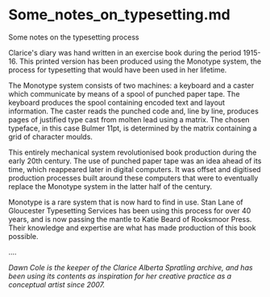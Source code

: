 # Some_notes_on_typesetting.md

Some notes on the typesetting process

Clarice's diary was hand written in an exercise book during the period 1915-16.  This printed version has been produced using the Monotype system, the process for typesetting that would have been used in her lifetime.

The Monotype system consists of two machines: a keyboard and a caster which communicate by means of a spool of punched paper tape.  The keyboard produces the spool containing encoded text and layout information.  The caster reads the punched code and, line by line, produces pages of justified type cast from molten lead using a matrix.  The chosen typeface, in this case Bulmer 11pt, is determined by the matrix containing a grid of character moulds.

This entirely mechanical system revolutionised book production during the early 20th century.
The use of punched paper tape was an idea ahead of its time, which reappeared later in digital computers.
It was offset and digitised production processes built around these computers that were to eventually replace the Monotype system in the latter half of the century.

Monotype is a rare system that is now hard to find in use.  Stan Lane of Gloucester Typesetting Services has been using this process for over 40 years, and is now passing the mantle to Katie Beard of Rooksmoor Press.  Their knowledge and expertise are what has made production of this book possible.


....


_Dawn Cole is the keeper of the Clarice Alberta Spratling archive, and has been using its contents as inspiration for her creative practice as a conceptual artist since 2007._

